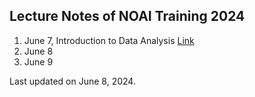 ## Lecture Notes of NOAI Training 2024

1. June 7, Introduction to Data Analysis [Link](./june-7.pdf)
2. June 8
3. June 9

Last updated on June 8, 2024.